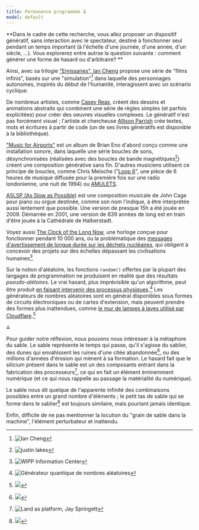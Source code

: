 ```yaml
---
title: Permanence programmée ⏳
model: default
---
```


**Dans le cadre de cette recherche, vous allez proposer un dispositif génératif, sans interaction avec le spectateur, destiné à fonctionner seul pendant un temps important (à l'échelle d'une journée, d'une année, d'un siècle, ...). Vous explorerez entre autrse la question suivante : comment générer une forme de hasard ou d'arbitraire? **

Ainsi, avec sa trilogie ["Emissaries", Ian Cheng](https://www.moma.org/magazine/articles/40) propose une série de "films infinis", basés sur une "simulation"[^4] dans laquelle des personnages autonomes, inspirés du début de l'humanité, interagissent avec un scénario cyclique.

De nombreux artistes, comme [Casey Reas](https://reas.com/), créent des dessins et animations abstraits qui combinent une série de règles simples (et parfois explicitées) pour créer des oeuvres visuelles complexes. Le génératif n'est pas forcément visuel ; l'artiste et chercheuse [Allison Parrish](https://www.decontextualize.com/) crée textes, mots et écritures à partir de code (un de ses livres génératifs est disponible à la bibliothèque). 

["Music for Airports"](https://reverbmachine.com/blog/deconstructing-brian-eno-music-for-airports/) est un album de Brian Eno d'abord conçu comme une installation sonore, dans laquelle une série boucles de sons, désynchronisées (réalisées avec des boucles de bande magnétiques[^5]) créent une composition générative sans fin. D'autres musiciens utilisent ce principe de boucles, comme Chris Meloche ("[Loop 6](https://silentrecords.bandcamp.com/album/recurring-dreams-of-the-urban-myth)", une pièce de 6 heures de musique diffusée pour la première fois sur une radio londonienne, une nuit de 1994) ou [AMULETS](https://www.youtube.com/watch?v=hJpyuzH0798).

[ASLSP (As Slow as Possible)](https://fr.wikipedia.org/wiki/Organ%C2%B2/ASLSP) est une composition musicale de John Cage pour piano ou orgue destinée, comme son nom l'indique, à être interprétée aussi lentement que possible. Une version de presque 15h a été jouée en 2009. Démarrée en 2001, une version de 639 années de long est en train d'être jouée à la Cathédrale de Halberstadt.

Voyez aussi [The Clock of the Long Now](https://en.wikipedia.org/wiki/Clock_of_the_Long_Now), une horloge conçue pour fonctionner pendant 10 000 ans, ou la problématique des [messages d'avertissement de longue durée sur les déchets nucléaires](https://fr.wikipedia.org/wiki/Messages_d%27avertissement_de_longue_dur%C3%A9e_sur_les_d%C3%A9chets_nucl%C3%A9aires), qui obligent à concevoir des projets sur des échelles dépassant les civilisations humaines[^6].

Sur la notion d'aléatoire, les fonctions `random()` offertes par la plupart des langages de programmation ne produisent en réalité que des résultats _pseudo-alétoires_. Le vrai hasard, plus imprévisible qu'un algorithme, peut être produit [en faisant intervenir des processus physiques](https://fr.wikipedia.org/wiki/G%C3%A9n%C3%A9rateur_de_nombres_al%C3%A9atoires_mat%C3%A9riel).[^7] Les générateurs de nombres aléatoires sont en général disponibles sous formes de circuits électroniques ou de cartes d'extension, mais peuvent prendre des formes plus inattendues, comme [le mur de lampes à laves utilisé par Cloudflare](https://www.vice.com/fr/article/59yapb/10-du-trafic-internet-est-securise-par-un-mur-de-lampes-a-lave).[^8]

⁂

Pour guider notre réflexion, nous pouvons nous intéresser à la métaphore du sable. Le sable représente le temps qui passe, qu'il s'agisse du sablier, des dunes qui envahissent les ruines d'une citée abandonnée[^2], ou des millions d'années d'érosion qui mènent à sa formation. Le hasard fait que le silicium présent dans le sable est un des composants entrant dans la fabrication des processeurs[^1], ce qui en fait un élément éminemment numérique (et ce qui nous rappelle au passage la matérialité du numérique).

Le sable nous dit quelque de l'apparente infinité des combinaisons possibles entre un grand nombre d'éléments ; le petit tas de sable qui se forme dans le sablier[^3] est toujours similaire, mais pourtant jamais identique.

Enfin, difficile de ne pas mentionner la locution du "grain de sable dans la machine", l'élément perturbateur et inattendu. 

[^1]: ![Land as platform, Jay Springett](jaymo.png)
[^2]: ![](motherboard.jpg)
[^3]: ![](sablier.gif)
[^4]: ![Ian Cheng](iancheng.png)
[^5]: ![justin lakes](justinlakesloop.jpg)
[^6]: ![WIPP Information Center](WIPP_Information_Center.png)
[^7]: ![Générateur quantique de nombres aléatoires](quantum.jpg)
[^8]: ![](lava.jpg)